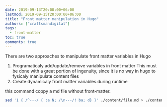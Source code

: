 ```yaml
---
date: 2019-09-13T20:00:00+06:00
lastmod: 2019-09-15T20:00:00+06:00
title: "Front matter manipulation in Hugo"
authors: ["craftsmandigital"]
tags:
  - front-matter 
toc: true
comments: true
---
```


There are two approaches to manipulate front matter variables in Hugo

 1. Programaticaly add/update/remove variables in front matter
	This must be done with a great portion of ingenuity, since it is no way in hugo to fysicaly manipulate content files 
 2. Create dynamicaly front matter variables during runtime

this command coppy a md file without front-matter.

```bash
sed '1 { /^---/ { :a N; /\n---/! ba; d} }' ./content/file.md > ./content/nomater.md
```
<!--stackedit_data:
eyJoaXN0b3J5IjpbLTEyMzIwMjE3MjNdfQ==
-->